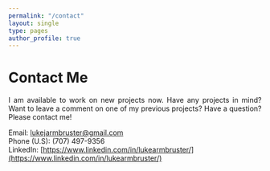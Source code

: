 ```yaml
---
permalink: "/contact"
layout: single
type: pages
author_profile: true
---
```


# Contact Me
<p style='text-align: justify;'>I am available to work on new projects now. Have any projects in mind? Want to leave a comment on one of my previous projects? Have a question? Please contact me!</p>

Email: lukejarmbruster@gmail.com  
Phone (U.S): (707) 497-9356  
LinkedIn: [https://www.linkedin.com/in/lukearmbruster/](https://www.linkedin.com/in/lukearmbruster/)
